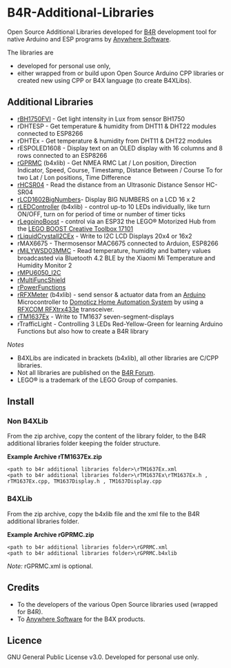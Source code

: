 # B4R-Additional-Libraries
Open Source Additional Libraries developed for [B4R](https://www.b4x.com/b4r.html) development tool for native Arduino and ESP programs by [Anywhere Software](https://www.b4x.com).

The libraries are 
* developed for personal use only,
* either wrapped from or build upon Open Source Arduino CPP libraries or created new using CPP or B4X language (to create B4XLibs).

## Additional Libraries

* [rBH1750FVI](https://www.b4x.com/android/forum/threads/rbh1750fvi-digital-ambient-light-sensor.75663/) - Get light intensity in Lux from sensor BH1750
* rDHTESP - Get temperature & humidity from DHT11 & DHT22 modules connected to ESP8266
* rDHTEx - Get temperature & humidity from DHT11 & DHT22 modules
* rESPOLED1608 - Display text on an OLED display with 16 columns and 8 rows connected to an ESP8266
* [rGPRMC](https://www.b4x.com/android/forum/threads/rgprmc.132183/#post-834988) (b4xlib) - Get NMEA RMC Lat / Lon position, Direction Indicator, Speed, Course, Timestamp, Distance Between / Course To for two Lat / Lon positions, Time Difference
* [rHCSR04](https://www.b4x.com/android/forum/threads/rhcsr04-ultrasonic-distance-sensor.132953/#post-839833) - Read the distance from an Ultrasonic Distance Sensor HC-SR04
* [rLCD1602BigNumbers](https://www.b4x.com/android/forum/threads/rlcd1602bignumbers-display-big-numbers.75745/)- Display BIG NUMBERS on a LCD 16 x 2
* [rLEDController](https://www.b4x.com/android/forum/threads/rledcontroller.132759/) (b4xlib) - control up-to 10 LEDs individually, like turn ON/OFF, turn on for period of time or number of timer ticks
* [rLegoinoBoost](https://www.b4x.com/android/forum/threads/rlegoinoboost.135237/) - control via an ESP32 the LEGO® Motorized Hub from the [LEGO BOOST Creative Toolbox 17101](https://www.lego.com/en-de/product/boost-creative-toolbox-17101)
* [rLiquidCrystalI2CEx](https://www.b4x.com/android/forum/threads/rliquidcrystali2cex.127742/) - Write to I2C LCD Displays 20x4 or 16x2
* rMAX6675 - Thermosensor MAC6675 connected to Arduion, ESP8266
* [rMiLYWSD03MMC](https://www.b4x.com/android/forum/threads/rmilywsd03mmc-xiaomi-mi-temperature-humidity-monitor-2.131806/) - Read temperature, humidity and battery values broadcasted via Bluetooth 4.2 BLE by the Xiaomi Mi Temperature and Humidity Monitor 2
* [rMPU6050_I2C](https://www.b4x.com/android/forum/threads/rmpu6050_i2c-motiontracking.76143/)
* [rMultiFuncShield](https://www.b4x.com/android/forum/threads/rmultifuncshield-arduino-multi-function-shield.76003/)
* [rPowerFunctions](https://www.b4x.com/android/forum/threads/lego-power-functions-ir-control.68464/)
* [rRFXMeter](https://www.b4x.com/android/forum/threads/rrfxmeter.139786/#post-885187) (b4xlib) - send sensor & actuator data from an [Arduino](https://www.arduino.cc/) Microcontroller to [Domoticz Home Automation System](https://domoticz.com/) by using a [RFXCOM RFXtrx433e](http://www.rfxcom.com/RFXtrx433E-USB-43392MHz-Transceiver/en) transceiver.
* [rTM1637Ex](https://www.b4x.com/android/forum/threads/rtm1637ex.127739/) - Write to TM1637 seven-segment-displays
* rTrafficLight - Controlling 3 LEDs Red-Yellow-Green for learning Arduino Functions but also how to create a B4R library

_Notes_
* B4XLibs are indicated in brackets (b4xlib), all other libraries are C/CPP libraries.
* Not all libraries are published on the [B4R Forum](https://www.b4x.com/android/forum/#b4r-arduino-esp8266-and-esp32.74).
* LEGO® is a trademark of the LEGO Group of companies.

## Install
### Non B4XLib
From the zip archive, copy the content of the library folder, to the B4R additional libraries folder keeping the folder structure.

**Example Archive rTM1637Ex.zip**
```
<path to b4r additional libraries folder>\rTM1637Ex.xml
<path to b4r additional libraries folder>\rTM1637Ex\rTM1637Ex.h , rTM1637Ex.cpp, TM1637Display.h , TM1637Display.cpp 
```

### B4XLib
From the zip archive, copy the b4xlib file and the xml file to the B4R additional libraries folder.

**Example Archive rGPRMC.zip**
```
<path to b4r additional libraries folder>\rGPRMC.xml
<path to b4r additional libraries folder>\rGPRMC.b4xlib 
```
_Note:_ rGPRMC.xml is optional.

## Credits
* To the developers of the various Open Source libraries used (wrapped for B4R).
* To [Anywhere Software](http://www.b4x.com) for the B4X products.

## Licence
GNU General Public License v3.0.
Developed for personal use only.
